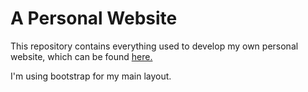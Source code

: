 # A Personal Website

This repository contains everything used to develop my own personal website, which can be found [here.](https://boudrejp/github.io)

I'm using bootstrap for my main layout.
